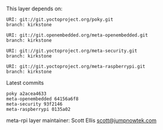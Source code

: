 This layer depends on:

    URI: git://git.yoctoproject.org/poky.git
    branch: kirkstone

    URI: git://git.openembedded.org/meta-openembedded.git
    branch: kirkstone

    URI: git://git.yoctoproject.org/meta-security.git
    branch: kirkstone

    URI: git://git.yoctoproject.org/meta-raspberrypi.git
    branch: kirkstone

Latest commits

    poky a2acea4633
    meta-openembedded 64156a6f8
    meta-security 93f2146
    meta-raspberrypi 0135a02

meta-rpi layer maintainer: Scott Ellis <scott@jumpnowtek.com>
